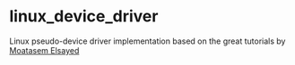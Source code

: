 # linux_device_driver

Linux pseudo-device driver implementation based on the great tutorials by [Moatasem Elsayed](https://www.youtube.com/playlist?list=PLkH1REggdbJq8KQBK82xW0K709tye2wTN
)

